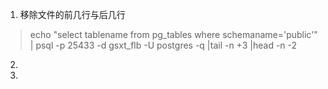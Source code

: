 1. 移除文件的前几行与后几行  
> echo "select tablename from pg_tables where schemaname='public'" | psql -p 25433 -d gsxt_flb -U postgres -q |tail -n +3 |head -n -2
2. 
3. 